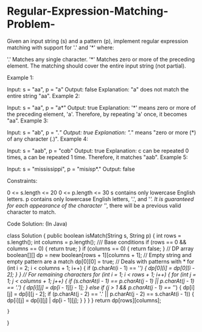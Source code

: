 # Regular-Expression-Matching-Problem-

Given an input string (s) and a pattern (p), implement regular expression matching with support for '.' and '*' where: 

'.' Matches any single character.​​​​
'*' Matches zero or more of the preceding element.
The matching should cover the entire input string (not partial).

 

Example 1:

Input: s = "aa", p = "a"
Output: false
Explanation: "a" does not match the entire string "aa".
Example 2:

Input: s = "aa", p = "a*"
Output: true
Explanation: '*' means zero or more of the preceding element, 'a'. Therefore, by repeating 'a' once, it becomes "aa".
Example 3:

Input: s = "ab", p = ".*"
Output: true
Explanation: ".*" means "zero or more (*) of any character (.)".
Example 4:

Input: s = "aab", p = "c*a*b"
Output: true
Explanation: c can be repeated 0 times, a can be repeated 1 time. Therefore, it matches "aab".
Example 5:

Input: s = "mississippi", p = "mis*is*p*."
Output: false
 

Constraints:

0 <= s.length <= 20
0 <= p.length <= 30
s contains only lowercase English letters.
p contains only lowercase English letters, '.', and '*'.
It is guaranteed for each appearance of the character '*', there will be a previous valid character to match.


Code Solution: (In Java)


class Solution {
    public boolean isMatch(String s, String p) {
        int rows = s.length();
        int columns = p.length();
        /// Base conditions
        if (rows == 0 && columns == 0) {
            return true;
        }
        if (columns == 0) {
            return false;
        }
        // DP array
        boolean[][] dp = new boolean[rows + 1][columns + 1];
        // Empty string and empty pattern are a match
        dp[0][0] = true;
        // Deals with patterns with *
        for (int i = 2; i < columns + 1; i++) {
            if (p.charAt(i - 1) == '*') {
                dp[0][i] = dp[0][i - 2];
            }
        }
        // For remaining characters
        for (int i = 1; i < rows + 1; i++) {
            for (int j = 1; j < columns + 1; j++) {
                if (s.charAt(i - 1) == p.charAt(j - 1) || p.charAt(j - 1) == '.') {
                    dp[i][j] = dp[i - 1][j - 1];
                } else if (j > 1 && p.charAt(j - 1) == '*') {
                    dp[i][j] = dp[i][j - 2];
                    if (p.charAt(j - 2) == '.' || p.charAt(j - 2) == s.charAt(i - 1)) {
                        dp[i][j] = dp[i][j] | dp[i - 1][j];
                    }
                }
            }
        }
        return dp[rows][columns];
        
    }
}

